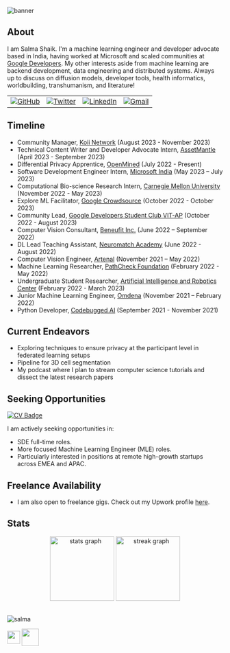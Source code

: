 
![banner](https://github.com/IdealisticINTJ/IdealisticINTJ/assets/65449934/b03a3821-5729-4b87-a290-59765340d992)

## About

I am Salma Shaik. I'm a machine learning engineer and developer advocate based in India, having worked at Microsoft and scaled communities at [Google Developers](https://gdsc.community.dev/vellore-institute-of-technology-vit-vellore/). My other interests aside from machine learning are backend development, data engineering and distributed systems. Always up to discuss on diffusion models, developer tools, health informatics, worldbuilding, transhumanism, and literature!

<table>
  <tr>
      <td><a href="https://github.com/IdealisticINTJ"><img src="https://img.shields.io/github/followers/IdealisticINTJ.svg?label=GitHub&style=social" alt="GitHub"></a></td>
      <td><a href="https://twitter.com/IdealisticINTJ"><img src="https://img.shields.io/twitter/follow/IdealisticINTJ?label=Twitter&style=social" alt="Twitter"></a</td>
      <td><a href="https://www.linkedin.com/in/IdealisticINTJ"><img src="https://img.shields.io/badge/LinkedIn--_.svg?style=social&logo=linkedin" alt="LinkedIn"></a></td>
      <td><a href="mailto:salmasaa02@gmail.com"><img src="https://img.shields.io/badge/Gmail--_.svg?style=social&logo=gmail" alt="Gmail"></a></td>
  </tr>
</table>

## Timeline

- Community Manager, [Koii Network](https://www.koii.network/) (August 2023 - November 2023)
- Technical Content Writer and Developer Advocate Intern, [AssetMantle](https://www.assetmantle.one/) (April 2023 - September 2023)
- Differential Privacy Apprentice, [OpenMined](https://github.com/OpenMined) (July 2022 - Present)
- Software Development Engineer Intern, [Microsoft India](https://apps.microsoft.com/home?hl=en-us&gl=US) (May 2023 – July 2023)
- Computational Bio-science Research Intern, [Carnegie Mellon University](https://xulabs.github.io/) (November 2022 - May 2023)
- Explore ML Facilitator, [Google Crowdsource](https://crowdsource.google.com/about/) (October 2022 - October 2023)
- Community Lead, [Google Developers Student Club VIT-AP](https://github.com/gdsc-vitap) (October 2022 - August 2023)
- Computer Vision Consultant, [Beneufit Inc.](https://www.beneufit.com/) (June 2022 – September 2022)
- DL Lead Teaching Assistant, [Neuromatch Academy](https://academy.neuromatch.io/about) (June 2022 - August 2022)
- Computer Vision Engineer, [Artenal](http://artenal.ca/) (November 2021 – May 2022)
- Machine Learning Researcher, [PathCheck Foundation](https://www.pathcheck.org/) (February 2022 - May 2022)
- Undergraduate Student Researcher, [Artificial Intelligence and Robotics Center](https://vitap.ac.in/air-center) (February 2022 - March 2023)
- Junior Machine Learning Engineer, [Omdena](https://omdena.com/) (November 2021 – February 2022)
- Python Developer, [Codebugged AI](https://codebugged.com/) (September 2021 - November 2021)

## Current Endeavors
* Exploring techniques to ensure privacy at the participant level in federated learning setups
* Pipeline for 3D cell segmentation
* My podcast where I plan to stream computer science tutorials and dissect the latest research papers


## Seeking Opportunities
[![CV Badge](https://img.shields.io/badge/CV-Curriculum%20Vitae-%230759EA)](https://drive.google.com/file/d/1VT-hUrbOhNeMmIpbSM8v9wzKK6aIvvOL/view?usp=sharing)

I am actively seeking opportunities in:
* SDE full-time roles.
* More focused Machine Learning Engineer (MLE) roles.
* Particularly interested in positions at remote high-growth startups across EMEA and APAC.

## Freelance Availability
* I am also open to freelance gigs. Check out my Upwork profile [here](https://www.upwork.com/workwith/salmas50).

## Stats

<div align="center">
  <img src="https://github-readme-stats.vercel.app/api?username=idealisticintj&hide_title=false&hide_rank=false&show_icons=true&include_all_commits=true&count_private=true&disable_animations=false&theme=transparent&locale=en&hide_border=false" height="150" alt="stats graph"  />
  <img src="https://streak-stats.demolab.com?user=idealisticintj&locale=en&mode=daily&theme=transparent&hide_border=false&border_radius=5" height="150" alt="streak graph"  />
</div>


<br>
<p> <img src="https://komarev.com/ghpvc/?username=idealisticintj&color=0759EA" alt="salma" /> </p>

<p align="left">
<a href="https://substack.com/@idealisticintj" target="blank"><img align="center" src="https://cdn0.iconfinder.com/data/icons/small-n-flat/24/678060-rss-512.png" alt="" height="30" width="30" /></a>
<a href="https://youtube.com/@incurablycuriousdev" target="blank"><img align="center" src="https://cdn2.iconfinder.com/data/icons/social-media-2285/512/1_Youtube_colored_svg-512.png" alt="" height="40" width="40" /></a>
</p>

                                                                                              
<!--
**IdealisticINTJ/IdealisticINTJ** is a ✨ _special_ ✨ repository because its `README.md` (this file) appears on your GitHub profile.
